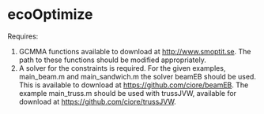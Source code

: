 # ecoOptimize

Requires:

1. GCMMA functions available to download at http://www.smoptit.se. The path to these functions should be modified appropriately.
2. A solver for the constraints is required. For the given examples, main_beam.m and main_sandwich.m the solver beamEB should be used. This is available to download at https://github.com/ciore/beamEB. The example main_truss.m should be used with trussJVW, available for download at https://github.com/ciore/trussJVW.
 
